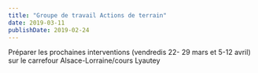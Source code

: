 ```yaml
---
title: "Groupe de travail Actions de terrain"
date: 2019-03-11
publishDate: 2019-02-24
---
```


Préparer les prochaines interventions (vendredis 22- 29 mars et 5-12 avril) 
sur le carrefour Alsace-Lorraine/cours Lyautey